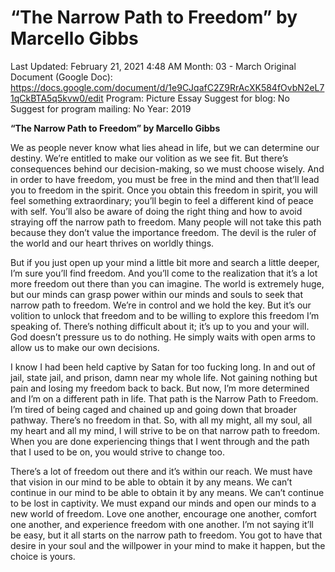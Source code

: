 # “The Narrow Path to Freedom” by Marcello Gibbs

Last Updated: February 21, 2021 4:48 AM
Month: 03 - March
Original Document (Google Doc): https://docs.google.com/document/d/1e9CJqafC2Z9RrAcXK584fOvbN2eL71qCkBTA5q5kvw0/edit
Program: Picture Essay
Suggest for blog: No
Suggest for program mailing: No
Year: 2019

**“The Narrow Path to Freedom” by Marcello Gibbs**

We as people never know what lies ahead in life, but we can determine our destiny. We’re entitled to make our volition as we see fit. But there’s consequences behind our decision-making, so we must choose wisely. And in order to have freedom, you must be free in the mind and then that’ll lead you to freedom in the spirit. Once you obtain this freedom in spirit, you will feel something extraordinary; you’ll begin to feel a different kind of peace with self. You’ll also be aware of doing the right thing and how to avoid straying off the narrow path to freedom. Many people will not take this path because they don’t value the importance freedom. The devil is the ruler of the world and our heart thrives on worldly things.

But if you just open up your mind a little bit more and search a little deeper, I’m sure you’ll find freedom. And you’ll come to the realization that it’s a lot more freedom out there than you can imagine. The world is extremely huge, but our minds can grasp power within our minds and souls to seek that narrow path to freedom. We’re in control and we hold the key. But it’s our volition to unlock that freedom and to be willing to explore this freedom I’m speaking of. There’s nothing difficult about it; it’s up to you and your will. God doesn’t pressure us to do nothing. He simply waits with open arms to allow us to make our own decisions.

I know I had been held captive by Satan for too fucking long. In and out of jail, state jail, and prison, damn near my whole life. Not gaining nothing but pain and losing my freedom back to back. But now, I’m more determined and I’m on a different path in life. That path is the Narrow Path to Freedom. I’m tired of being caged and chained up and going down that broader pathway. There’s no freedom in that. So, with all my might, all my soul, all my heart and all my mind, I will strive to be on that narrow path to freedom. When you are done experiencing things that I went through and the path that I used to be on, you would strive to change too.

There’s a lot of freedom out there and it’s within our reach. We must have that vision in our mind to be able to obtain it by any means. We can’t continue in our mind to be able to obtain it by any means. We can’t continue to be lost in captivity. We must expand our minds and open our minds to a new world of freedom. Love one another, encourage one another, comfort one another, and experience freedom with one another. I’m not saying it’ll be easy, but it all starts on the narrow path to freedom. You got to have that desire in your soul and the willpower in your mind to make it happen, but the choice is yours.